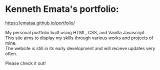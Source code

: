 #   Kenneth Emata's portfolio:  

https://emataa.github.io/portfolio/  

My personal portfolio built using HTML, CSS, and Vanilla Javascript.  
This site aims to display my skills through various works and projects of mine.  
The website is still in its early development and will recieve updates very often.

Please check it out! 
